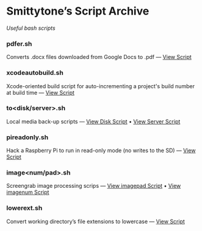 # Smittytone’s Script Archive #

*Useful bash scripts*

### pdfer.sh ###

Converts .docx files downloaded from Google Docs to .pdf &mdash; [View Script](pdfer.sh)

### xcodeautobuild.sh ###

Xcode-oriented build script for auto-incrementing a project's build number at build time &mdash; [View Script](xcodeautobuild.sh)

### to&lt;disk/server&gt;.sh ###

Local media back-up scripts &mdash; [View Disk Script](todisk.sh) &bull; [View Server Script](toserver.sh)

### pireadonly.sh ###

Hack a Raspberry Pi to run in read-only mode (no writes to the SD) &mdash; [View Script](pireadonly.sh)

### image&lt;num/pad&gt;.sh ###

Screengrab image processing scrips &mdash; [View imagepad Script](imagepad.sh) &bull; [View imagenum Script](imagenum.sh)

### lowerext.sh ###

Convert working directory’s file extensions to lowercase &mdash; [View Script](lowerext.sh)